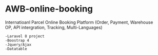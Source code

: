 # AWB-online-booking

Internatioanl Parcel Online Booking Platform (Order, Payment, Warehouse OP, API intergration, Tracking, Multi-Languages) 

	-Laravel 8 project
	-Boostrap 4
	-Jquery/Ajax
	-Datatable
